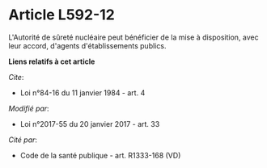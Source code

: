 # Article L592-12

L'Autorité de sûreté nucléaire peut bénéficier de la mise à disposition, avec leur accord, d'agents d'établissements publics.

**Liens relatifs à cet article**

_Cite_:

  - Loi n°84-16 du 11 janvier 1984 - art. 4

_Modifié par_:

  - Loi n°2017-55 du 20 janvier 2017 - art. 33

_Cité par_:

  - Code de la santé publique - art. R1333-168 (VD)
